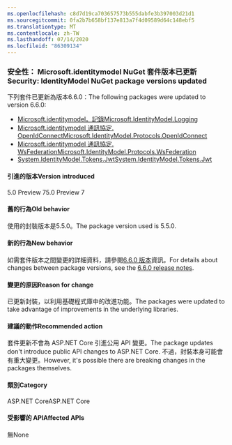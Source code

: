 ```yaml
---
ms.openlocfilehash: c8d7d19ca703657573b555dabfe3b397003d21d1
ms.sourcegitcommit: 0fa2b7b658bf137e813a7f4d09589d64c148ebf5
ms.translationtype: MT
ms.contentlocale: zh-TW
ms.lasthandoff: 07/14/2020
ms.locfileid: "86309134"
---
```

### <a name="security-identitymodel-nuget-package-versions-updated"></a><span data-ttu-id="f3d36-101">安全性： Microsoft.identitymodel NuGet 套件版本已更新</span><span class="sxs-lookup"><span data-stu-id="f3d36-101">Security: IdentityModel NuGet package versions updated</span></span>

<span data-ttu-id="f3d36-102">下列套件已更新為版本6.6.0：</span><span class="sxs-lookup"><span data-stu-id="f3d36-102">The following packages were updated to version 6.6.0:</span></span>

- [<span data-ttu-id="f3d36-103">Microsoft.identitymodel。記錄</span><span class="sxs-lookup"><span data-stu-id="f3d36-103">Microsoft.IdentityModel.Logging</span></span>](https://www.nuget.org/packages/Microsoft.IdentityModel.Logging)
- [<span data-ttu-id="f3d36-104">Microsoft.identitymodel 通訊協定. OpenIdConnect</span><span class="sxs-lookup"><span data-stu-id="f3d36-104">Microsoft.IdentityModel.Protocols.OpenIdConnect</span></span>](https://www.nuget.org/packages/Microsoft.IdentityModel.Protocols.OpenIdConnect)
- [<span data-ttu-id="f3d36-105">Microsoft.identitymodel 通訊協定. WsFederation</span><span class="sxs-lookup"><span data-stu-id="f3d36-105">Microsoft.IdentityModel.Protocols.WsFederation</span></span>](https://www.nuget.org/packages/Microsoft.IdentityModel.Protocols.WsFederation)
- [<span data-ttu-id="f3d36-106">System.IdentityModel.Tokens.Jwt</span><span class="sxs-lookup"><span data-stu-id="f3d36-106">System.IdentityModel.Tokens.Jwt</span></span>](https://www.nuget.org/packages/System.IdentityModel.Tokens.Jwt)

#### <a name="version-introduced"></a><span data-ttu-id="f3d36-107">引進的版本</span><span class="sxs-lookup"><span data-stu-id="f3d36-107">Version introduced</span></span>

<span data-ttu-id="f3d36-108">5.0 Preview 7</span><span class="sxs-lookup"><span data-stu-id="f3d36-108">5.0 Preview 7</span></span>

#### <a name="old-behavior"></a><span data-ttu-id="f3d36-109">舊的行為</span><span class="sxs-lookup"><span data-stu-id="f3d36-109">Old behavior</span></span>

<span data-ttu-id="f3d36-110">使用的封裝版本是5.5.0。</span><span class="sxs-lookup"><span data-stu-id="f3d36-110">The package version used is 5.5.0.</span></span>

#### <a name="new-behavior"></a><span data-ttu-id="f3d36-111">新的行為</span><span class="sxs-lookup"><span data-stu-id="f3d36-111">New behavior</span></span>

<span data-ttu-id="f3d36-112">如需套件版本之間變更的詳細資料，請參閱[6.6.0 版本](https://github.com/AzureAD/azure-activedirectory-identitymodel-extensions-for-dotnet/releases/tag/6.6.0)資訊。</span><span class="sxs-lookup"><span data-stu-id="f3d36-112">For details about changes between package versions, see the [6.6.0 release notes](https://github.com/AzureAD/azure-activedirectory-identitymodel-extensions-for-dotnet/releases/tag/6.6.0).</span></span>

#### <a name="reason-for-change"></a><span data-ttu-id="f3d36-113">變更的原因</span><span class="sxs-lookup"><span data-stu-id="f3d36-113">Reason for change</span></span>

<span data-ttu-id="f3d36-114">已更新封裝，以利用基礎程式庫中的改進功能。</span><span class="sxs-lookup"><span data-stu-id="f3d36-114">The packages were updated to take advantage of improvements in the underlying libraries.</span></span>

#### <a name="recommended-action"></a><span data-ttu-id="f3d36-115">建議的動作</span><span class="sxs-lookup"><span data-stu-id="f3d36-115">Recommended action</span></span>

<span data-ttu-id="f3d36-116">套件更新不會為 ASP.NET Core 引進公用 API 變更。</span><span class="sxs-lookup"><span data-stu-id="f3d36-116">The package updates don't introduce public API changes to ASP.NET Core.</span></span> <span data-ttu-id="f3d36-117">不過，封裝本身可能會有重大變更。</span><span class="sxs-lookup"><span data-stu-id="f3d36-117">However, it's possible there are breaking changes in the packages themselves.</span></span>

#### <a name="category"></a><span data-ttu-id="f3d36-118">類別</span><span class="sxs-lookup"><span data-stu-id="f3d36-118">Category</span></span>

<span data-ttu-id="f3d36-119">ASP.NET Core</span><span class="sxs-lookup"><span data-stu-id="f3d36-119">ASP.NET Core</span></span>

#### <a name="affected-apis"></a><span data-ttu-id="f3d36-120">受影響的 API</span><span class="sxs-lookup"><span data-stu-id="f3d36-120">Affected APIs</span></span>

<span data-ttu-id="f3d36-121">無</span><span class="sxs-lookup"><span data-stu-id="f3d36-121">None</span></span>

<!--

#### Affected APIs

Not detectable via API analysis

-->
